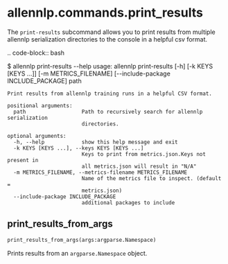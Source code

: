 # allennlp.commands.print_results

The ``print-results`` subcommand allows you to print results from multiple
allennlp serialization directories to the console in a helpful csv format.

.. code-block:: bash

   $ allennlp print-results --help
    usage: allennlp print-results [-h] [-k KEYS [KEYS ...]] [-m METRICS_FILENAME]
                                  [--include-package INCLUDE_PACKAGE]
                                  path

    Print results from allennlp training runs in a helpful CSV format.

    positional arguments:
      path                  Path to recursively search for allennlp serialization
                            directories.

    optional arguments:
      -h, --help            show this help message and exit
      -k KEYS [KEYS ...], --keys KEYS [KEYS ...]
                            Keys to print from metrics.json.Keys not present in
                            all metrics.json will result in "N/A"
      -m METRICS_FILENAME, --metrics-filename METRICS_FILENAME
                            Name of the metrics file to inspect. (default =
                            metrics.json)
      --include-package INCLUDE_PACKAGE
                            additional packages to include

## print_results_from_args
```python
print_results_from_args(args:argparse.Namespace)
```

Prints results from an ``argparse.Namespace`` object.

